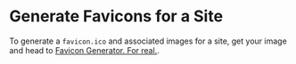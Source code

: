 # Generate Favicons for a Site

To generate a `favicon.ico` and associated images for a site, get your image and head to [Favicon Generator. For real.](https://realfavicongenerator.net/).
